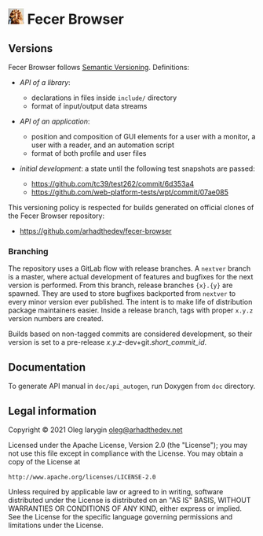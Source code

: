 # <img src="doc/logo.png" width="32" alt=""> Fecer Browser

## Versions

Fecer Browser follows [Semantic Versioning](https://semver.org/spec/v2.0.0.html).
Definitions:

- *API of a library*:
  - declarations in files inside `include/` directory
  - format of input/output data streams

- *API of an application*:
  - position and composition of GUI elements for a user with a monitor, a user
    with a reader, and an automation script
  - format of both profile and user files

- *initial development*: a state until the following test snapshots are passed:
  - <https://github.com/tc39/test262/commit/6d353a4>
  - <https://github.com/web-platform-tests/wpt/commit/07ae085>

This versioning policy is respected for builds generated on official clones
of the Fecer Browser repository:

- <https://github.com/arhadthedev/fecer-browser>


### Branching

The repository uses a GitLab flow with release branches. A `nextver` branch is
a master, where actual development of features and bugfixes for the next version
is performed. From this branch, release branches `{x}.{y}` are spawned. They are
used to store bugfixes backported from `nextver` to every minor version ever
published. The intent is to make life of distribution package maintainers
easier. Inside a release branch, tags with proper `x.y.z` version numbers are
created.

Builds based on non-tagged commits are considered development, so their version
is set to a pre-release _x_._y_._z_-dev+git._short_commit_id_.


## Documentation

To generate API manual in `doc/api_autogen`, run Doxygen from `doc` directory.


## Legal information

Copyright © 2021 Oleg Iarygin <oleg@arhadthedev.net>

Licensed under the Apache License, Version 2.0 (the "License");
you may not use this file except in compliance with the License.
You may obtain a copy of the License at

    http://www.apache.org/licenses/LICENSE-2.0

Unless required by applicable law or agreed to in writing, software
distributed under the License is distributed on an "AS IS" BASIS,
WITHOUT WARRANTIES OR CONDITIONS OF ANY KIND, either express or implied.
See the License for the specific language governing permissions and
limitations under the License.
